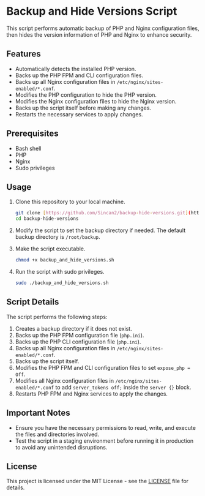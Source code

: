 # Backup and Hide Versions Script

This script performs automatic backup of PHP and Nginx configuration files, then hides the version information of PHP and Nginx to enhance security.

## Features

- Automatically detects the installed PHP version.
- Backs up the PHP FPM and CLI configuration files.
- Backs up all Nginx configuration files in `/etc/nginx/sites-enabled/*.conf`.
- Modifies the PHP configuration to hide the PHP version.
- Modifies the Nginx configuration files to hide the Nginx version.
- Backs up the script itself before making any changes.
- Restarts the necessary services to apply changes.

## Prerequisites

- Bash shell
- PHP
- Nginx
- Sudo privileges

## Usage

1. Clone this repository to your local machine.

    ```sh
    git clone [https://github.com/Sincan2/backup-hide-versions.git](https://github.com/Sincan2/Backup-and-Hide-PHP-NGinx-Versions-Script.git)
    cd backup-hide-versions
    ```

2. Modify the script to set the backup directory if needed. The default backup directory is `/root/backup`.

3. Make the script executable.

    ```sh
    chmod +x backup_and_hide_versions.sh
    ```

4. Run the script with sudo privileges.

    ```sh
    sudo ./backup_and_hide_versions.sh
    ```

## Script Details

The script performs the following steps:

1. Creates a backup directory if it does not exist.
2. Backs up the PHP FPM configuration file (`php.ini`).
3. Backs up the PHP CLI configuration file (`php.ini`).
4. Backs up all Nginx configuration files in `/etc/nginx/sites-enabled/*.conf`.
5. Backs up the script itself.
6. Modifies the PHP FPM and CLI configuration files to set `expose_php = Off`.
7. Modifies all Nginx configuration files in `/etc/nginx/sites-enabled/*.conf` to add `server_tokens off;` inside the `server {}` block.
8. Restarts PHP FPM and Nginx services to apply the changes.

## Important Notes

- Ensure you have the necessary permissions to read, write, and execute the files and directories involved.
- Test the script in a staging environment before running it in production to avoid any unintended disruptions.

## License

This project is licensed under the MIT License - see the [LICENSE](LICENSE) file for details.
